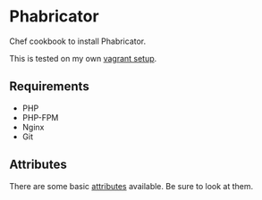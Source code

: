 # Phabricator
Chef cookbook to install Phabricator.

This is tested on my own [vagrant setup](https://github.com/siphoc/vagrant-setup).

## Requirements
* PHP
* PHP-FPM
* Nginx
* Git

## Attributes
There are some basic [attributes](https://github.com/siphoc/chef-phabricator/blob/master/attributes/default.rb) available. Be sure to look at them.
